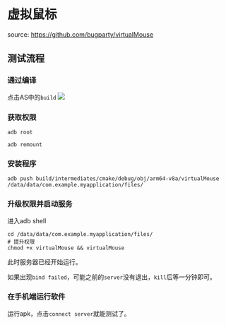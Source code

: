 # 虚拟鼠标

source: https://github.com/bugparty/virtualMouse

## 测试流程

### 通过编译

点击AS中的`build`
![](http://mark-vue-oss.oss-cn-hangzhou.aliyuncs.com/pasteimageintomarkdown/2021-05-31/37740718193901.png?Expires=4776002037&OSSAccessKeyId=LTAI4G8kArj75ch3irL8mUUJ&Signature=yfIydhQVB4bH%2BNxGc%2FXgPOL9mhw%3D)

### 获取权限
```shell script
adb root

adb remount
```

### 安装程序
```shell script
adb push build/intermediates/cmake/debug/obj/arm64-v8a/virtualMouse /data/data/com.example.myapplication/files/
```

### 升级权限并启动服务
进入adb shell
```shell script
cd /data/data/com.example.myapplication/files/
# 提升权限
chmod +x virtualMouse && virtualMouse
```

此时服务器已经开始运行。


如果出现`bind failed`，可能之前的`server`没有退出，`kill`后等一分钟即可。

### 在手机端运行软件
运行apk，点击`connect server`就能测试了。

